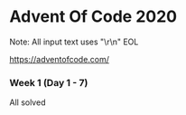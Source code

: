 # Advent Of Code 2020

Note: All input text uses "\r\n" EOL

https://adventofcode.com/

### Week 1 (Day 1 - 7)
All solved

